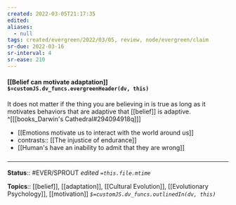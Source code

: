 ```yaml
---
created: 2022-03-05T21:17:35 
edited: 
aliases:
  - null
tags: created/evergreen/2022/03/05, review, node/evergreen/claim
sr-due: 2022-03-16
sr-interval: 4
sr-ease: 210
---
```


#### [[Belief can motivate adaptation]] `$=customJS.dv_funcs.evergreenHeader(dv, this)`

It does not matter if the thing you are believing in is true as long as it motivates behaviors that are adaptive that [[belief]] is adaptive.
^[[[books_Darwin's Cathedral#294094918q]]]

- [[Emotions motivate us to interact with the world around us]]
- contrasts:: [[The injustice of endurance]]
- [[Human's have an inability to admit that they are wrong]]

### <hr class="footnote"/>

**Status**:: #EVER/SPROUT
*edited `=this.file.mtime`*

**Topics**:: [[belief]], [[adaptation]], [[Cultural Evolution]], [[Evolutionary Psychology]], [[motivation]]
*`$=customJS.dv_funcs.outlinedIn(dv, this)`*

